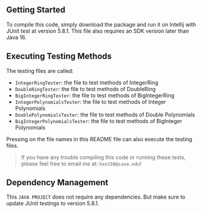 ## Getting Started

To compile this code, simply download the package and run it on Intellij  with JUnit test at version 5.8.1. 
This file also requires an SDK version later than Java 16.

## Executing Testing Methods

The testing files are called: 

- `IntegerRingTester`: the file to test methods of IntegerRing
- `DoubleRingTester`: the file to test methods of DoubleRing
- `BigIntegerRingTester`: the file to test methods of BigIntegerRing
- `IntegerPolynomialsTester`: the file to test methods of Integer Polynomials
- `DoublePolynomialsTester`: the file to test methods of Double Polynomials
- `BigIntegerPolynomialsTester`: the file to test methods of BigInteger Polynomials

Pressing on the file names in this README file can also execute the testing files.

> If you have any trouble compiling this code or running these tests, please feel free to email me at: `hxn150@case.edu`!

## Dependency Management

This `JAVA PROJECT`  does not require any dependencies. But make sure to update JUnit testings to version 5.8.1.
